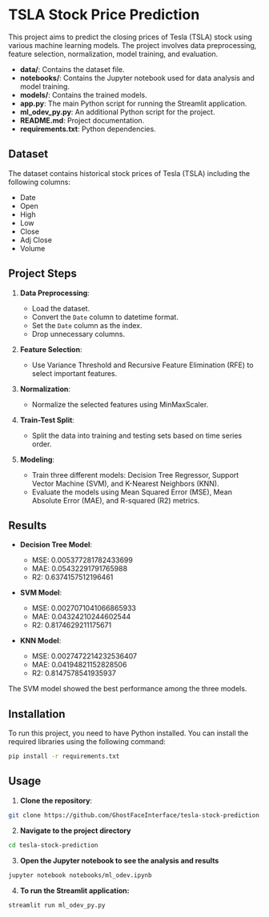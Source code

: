# TSLA Stock Price Prediction

This project aims to predict the closing prices of Tesla (TSLA) stock using various machine learning models. The project involves data preprocessing, feature selection, normalization, model training, and evaluation.




- **data/**: Contains the dataset file.
- **notebooks/**: Contains the Jupyter notebook used for data analysis and model training.
- **models/**: Contains the trained models.
- **app.py**: The main Python script for running the Streamlit application.
- **ml_odev_py.py**: An additional Python script for the project.
- **README.md**: Project documentation.
- **requirements.txt**: Python dependencies.

## Dataset

The dataset contains historical stock prices of Tesla (TSLA) including the following columns:
- Date
- Open
- High
- Low
- Close
- Adj Close
- Volume

## Project Steps

1. **Data Preprocessing**:
    - Load the dataset.
    - Convert the `Date` column to datetime format.
    - Set the `Date` column as the index.
    - Drop unnecessary columns.

2. **Feature Selection**:
    - Use Variance Threshold and Recursive Feature Elimination (RFE) to select important features.

3. **Normalization**:
    - Normalize the selected features using MinMaxScaler.

4. **Train-Test Split**:
    - Split the data into training and testing sets based on time series order.

5. **Modeling**:
    - Train three different models: Decision Tree Regressor, Support Vector Machine (SVM), and K-Nearest Neighbors (KNN).
    - Evaluate the models using Mean Squared Error (MSE), Mean Absolute Error (MAE), and R-squared (R2) metrics.

## Results

- **Decision Tree Model**:
    - MSE: 0.005377281782433699
    - MAE: 0.05432291791765988
    - R2: 0.6374157512196461

- **SVM Model**:
    - MSE: 0.0027071041066865933
    - MAE: 0.04324210244602544
    - R2: 0.8174629211175671

- **KNN Model**:
    - MSE: 0.0027472214232536407
    - MAE: 0.04194821152828506
    - R2: 0.8147578541935937

The SVM model showed the best performance among the three models.

## Installation

To run this project, you need to have Python installed. You can install the required libraries using the following command:

```bash
pip install -r requirements.txt
```

## Usage

1. **Clone the repository**:
```bash
git clone https://github.com/GhostFaceInterface/tesla-stock-prediction.git
```

2. **Navigate to the project directory**

```bash
cd tesla-stock-prediction
```

3. **Open the Jupyter notebook to see the analysis and results**

```bash
jupyter notebook notebooks/ml_odev.ipynb

```

4. **To run the Streamlit application:**


```bash
streamlit run ml_odev_py.py


```
